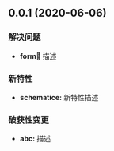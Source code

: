 
## 0.0.1 (2020-06-06)

### 解决问题

* **form:date:** 描述


### 新特性

* **schematice:** 新特性描述


### 破获性变更

* **abc:** 描述


